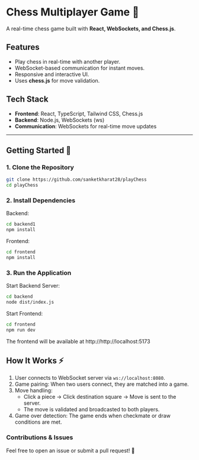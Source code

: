 # Chess Multiplayer Game 🎉

A real-time chess game built with **React, WebSockets, and Chess.js**.

## Features
- Play chess in real-time with another player.
- WebSocket-based communication for instant moves.
- Responsive and interactive UI.
- Uses **chess.js** for move validation.

## Tech Stack
- **Frontend**: React, TypeScript, Tailwind CSS, Chess.js
- **Backend**: Node.js, WebSockets (ws)
- **Communication**: WebSockets for real-time move updates

---

## Getting Started 🚀

### 1. Clone the Repository
```sh
git clone https://github.com/sanketkharat28/playChess
cd playChess
```

### 2. Install Dependencies
Backend:
```sh
cd backend1
npm install
```

Frontend:
```sh
cd frontend
npm install
```

### 3. Run the Application
Start Backend Server:
```sh
cd backend
node dist/index.js
```

Start Frontend:
```sh
cd frontend
npm run dev
```

The frontend will be available at http://http://localhost:5173
## How It Works ⚡
1. User connects to WebSocket server via `ws://localhost:8080`.  
2. Game pairing: When two users connect, they are matched into a game.  
3. Move handling:  
   - Click a piece → Click destination square → Move is sent to the server.  
   - The move is validated and broadcasted to both players.  
4. Game over detection: The game ends when checkmate or draw conditions are met.  



### Contributions & Issues
Feel free to open an issue or submit a pull request! 🤝


